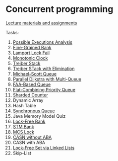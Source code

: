 # Concurrent programming

[Lecture materials and assignments](https://docs.google.com/spreadsheets/d/15kxNz2OPavvZmH33iwVe2ivsPAx_7fzuhybUq0ZIWDA/edit#gid=0)

Tasks:
1.	[Possible Executions Analysis](\1-possible-executions-analysis)
2.	[Fine-Grained Bank](2-fine-grained-bank)
3.	[Lamport Lock Fail](3-lamport-lock-fail)
4.	[Monotonic Clock](4-monotonic-clock)
5.	[Treiber Stack](5-treiber-stack)
6.	[Treiber STack with Elimination](6-treiber-stack-with-elimination)
7.	[Michael-Scott Queue](7-michael-scott-queue)
8.	[Parallel Dijkstra with Multi-Queue](8-parallel-dijkstra-with-multi-queue)
9.	[FAA-Based Queue](9-faa-based-queue)
10.	[Flat-Combining Priority Queue](10-flat-combining-priority-queue)
11.	[Sharded Counter](11-sharded-counter)
12.	Dynamic Array
13.	Hash Table
14.	[Synchronous Queue](14-synchronous-queue)
15.	Java Memory Model Quiz
16.	[Lock-Free Bank](16-lock-free-bank)
17.	[STM Bank](17-stm-bank)
18.	[MCS Lock](18-mcs-lock)
19.	[CASN without ABA](19-casn-without-aba)
20.	CASN with ABA
21.	[Lock-Free Set via Linked Lists](21-lock-free-set-via-linked-list)
22.	Skip-List